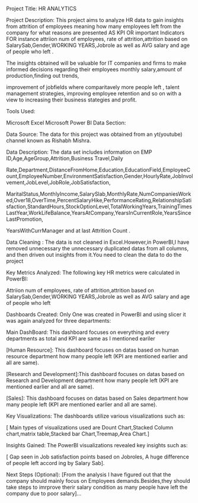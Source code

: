 Project Title: HR ANALYTICS

Project Description: This project aims to analyze HR data to gain insights from attrition of employees meaning how many employees left from the company for what reasons are presented AS KPI OR important Indicators FOR instance attriion num of employees, rate of attrition,attrition based on SalarySab,Gender,WORKING YEARS,Jobrole as well as AVG salary and age of people who left .

The insights obtained will be valuable for IT companies and firms  to make informed decisions regarding their employees monthly salary,amount of production,finding out trends, 

improvement of jobfields where comparitavely more people left ,  talent management strategies, improving employee retention and so on with a view to increasing their business stategies and profit.

Tools Used:

Microsoft Excel
Microsoft Power BI
Data Section:

Data Source: The data for this project was obtained from an yt(youtube) channel known as Rishabh Mishra.

Data Description: The data set includes information on EMP ID,Age,AgeGroup,Attrition,Business Travel,Daily 

Rate,Department,DistanceFromHome,Education,EducationField,EmployeeCount,EmployeeNumber,EnvironmentSatisfaction,Gender,HourlyRate,JobInvolvement,JobLevel,JobRole,JobSatisfaction, 

MaritalStatus,MonthlyIncome,SalarySlab,MonthlyRate,NumCompaniesWorked,Over18,OverTime,PercentSalaryHike,PerformanceRating,RelationshipSatisfaction,StandardHours,StockOptionLevel,TotalWorkingYears,TrainingTimesLastYear,WorkLifeBalance,YearsAtCompany,YearsInCurrentRole,YearsSinceLastPromotion,

YearsWithCurrManager and at last Attrition Count .

Data Cleaning : The data is not cleaned in Excel.However,in PowerBI,I have removed  unnecessary  the unnecessary duplicated datas from all columns, and then driven out insights from it.You need to clean the data to do the project


Key Metrics Analyzed: The following key HR metrics were calculated in PowerBI:

Attriion num of employees, rate of attrition,attrition based on SalarySab,Gender,WORKING YEARS,Jobrole as well as AVG salary and age of people who left 


Dashboards Created: Only One was created in PowerBI and using slicer it was again analyzed for three departments:

  Main DashBoard: This dashboard focuses on everything and every departments as total and KPI are same as I mentioned eariler
  
[Human Resource]: This dashboard focuses on datas based on human resource department  how many people left (KPI are mentioned earlier and all are same).

[Research and Development]:This dashboard focuses on datas based on Research and Development department how many people left (KPI are mentioned earlier and all are same).

[Sales]: This dashboard  focuses on datas based on Sales department how many people left (KPI are mentioned earlier and all are same).

Key Visualizations: The dashboards utilize various visualizations such as:

[ Main types of visualizations used are Dount Chart,Stacked Column chart,matrix table,Stacked bar Chart,Treemap,Area Chart.]

Insights Gained: The PowerBI visualizations revealed key insights such as:

[ Gap seen in Job satisfaction points based on Jobroles, A huge difference of people left accord
ing by  Salary Sab].

Next Steps (Optional):
[From the analysis I have figured out that the company should mainly focus on Employees demands.Besides,they should take steps to imrprove therir salary condition as many people have left the company due to poor salary]...
